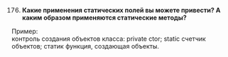 176. **Какие применения статических полей вы можете привести? А каким образом применяются статические методы?**

Пример:  
контроль создания объектов класса: private ctor; static счетчик объектов; статик функция, создающая объекты.
